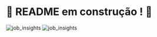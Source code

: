 # :construction: README em construção ! :construction:
<!-- Olá, Tryber!
Esse é apenas um arquivo inicial para o README do seu projeto.
É essencial que você preencha esse documento por conta própria, ok?
Não deixe de usar nossas dicas de escrita de README de projetos, e deixe sua criatividade brilhar!
:warning: IMPORTANTE: você precisa deixar nítido:
- quais arquivos/pastas foram desenvolvidos por você; 
- quais arquivos/pastas foram desenvolvidos por outra pessoa estudante;
- quais arquivos/pastas foram desenvolvidos pela Trybe.
-->
![job_insights](https://user-images.githubusercontent.com/59103410/216674922-2f7b4dcf-6873-4856-8768-e70dcecd8342.png)
![job_insights](https://user-images.githubusercontent.com/59103410/216673077-8c7cea5e-58bb-45f8-9753-a2dde23e3841.png)
